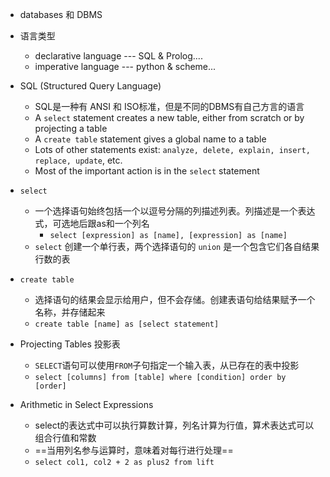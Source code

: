 - databases 和 DBMS

- 语言类型
	- declarative  language --- SQL & Prolog....
	- imperative language --- python & scheme...

- SQL (Structured Query Language)
	- SQL是一种有 ANSI 和 ISO标准，但是不同的DBMS有自己方言的语言
	- A `select` statement creates a new table, either from scratch or by projecting a table
	- A `create table` statement gives a global name to a table
	- Lots of other statements exist: `analyze, delete, explain, insert, replace, update`, etc.
	- Most of the important action is in the `select` statement

- `select` 
	- 一个选择语句始终包括一个以逗号分隔的列描述列表。列描述是一个表达式，可选地后跟as和一个列名
		- `select [expression] as [name], [expression] as [name]`
	- `select` 创建一个单行表，两个选择语句的 `union` 是一个包含它们各自结果行数的表

- `create table`
	- 选择语句的结果会显示给用户，但不会存储。创建表语句给结果赋予一个名称，并存储起来
	- `create table [name] as [select statement]`

- Projecting Tables 投影表
	- `SELECT`语句可以使用`FROM`子句指定一个输入表，从已存在的表中投影
	- `select [columns] from [table] where [condition] order by [order]`

- Arithmetic in Select Expressions
	- select的表达式中可以执行算数计算，列名计算为行值，算术表达式可以组合行值和常数
	- ==当用列名参与运算时，意味着对每行进行处理==
	- `select col1, col2 + 2 as plus2 from lift`